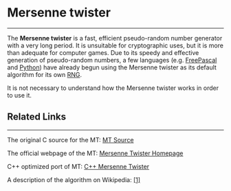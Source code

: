# Mersenne twister

---

The **Mersenne twister** is a fast, efficient pseudo-random number generator with a very long period. It is unsuitable for cryptographic uses, but it is more than adequate for computer games. Due to its speedy and effective generation of pseudo-random numbers, a few languages (e.g. [FreePascal](free_pascal.md) and [Python](python.md)) have already begun using the Mersenne twister as its default algorithm for its own [RNG](random_number_generator.md).

It is not necessary to understand how the Mersenne twister works in order to use it.

## Related Links

---

The original C source for the MT: [MT Source](http://www.math.sci.hiroshima-u.ac.jp/~m-mat/MT/MT2002/CODES/mt19937ar.c)

The official webpage of the MT: [Mersenne Twister Homepage](http://www.math.sci.hiroshima-u.ac.jp/~m-mat/MT/emt.html)

C++ optimized port of MT: [C++ Mersenne Twister](http://www.bedaux.net/mtrand/)

A description of the algorithm on Wikipedia: [[1]](http://en.wikipedia.org/wiki/Mersenne_twister)
